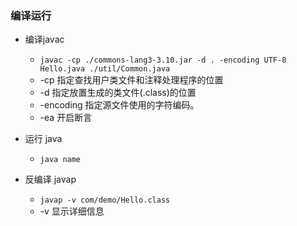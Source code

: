 ### 编译运行

- 编译javac
	- `javac -cp ./commons-lang3-3.10.jar -d . -encoding UTF-8 Hello.java ./util/Common.java`
	- -cp 指定查找用户类文件和注释处理程序的位置
	- -d 指定放置生成的类文件(.class)的位置
	- -encoding 指定源文件使用的字符编码。
	- -ea 开启断言

- 运行 java
	- `java name`

- 反编译 javap
	- `javap -v com/demo/Hello.class`
	- -v 显示详细信息
